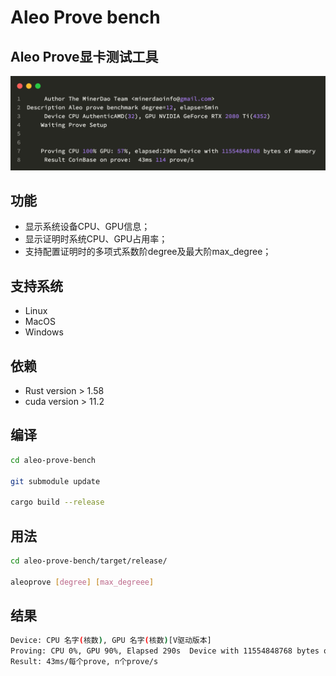# Aleo Prove bench

## Aleo Prove显卡测试工具

<img src="./aleo_prove_screenshot.png" alt="Running aleo prove on terminal">

## 功能

- 显示系统设备CPU、GPU信息；
- 显示证明时系统CPU、GPU占用率；
- 支持配置证明时的多项式系数阶degree及最大阶max_degree；

## 支持系统

- Linux
- MacOS
- Windows

## 依赖

- Rust version > 1.58
- cuda version > 11.2

## 编译

```bash
cd aleo-prove-bench

git submodule update

cargo build --release
```

## 用法

```bash
cd aleo-prove-bench/target/release/

aleoprove [degree] [max_degreee]
```

## 结果

```sh
Device: CPU 名字(核数), GPU 名字(核数)[V驱动版本]
Proving: CPU 0%, GPU 90%, Elapsed 290s  Device with 11554848768 bytes of memory
Result: 43ms/每个prove, n个prove/s
```
